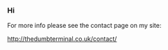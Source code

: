 ### Hi

For more info please see the contact page on my site:

http://thedumbterminal.co.uk/contact/
